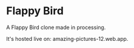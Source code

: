 # Flappy Bird

A Flappy Bird clone made in processing.

It's hosted live on: amazing-pictures-12.web.app.
